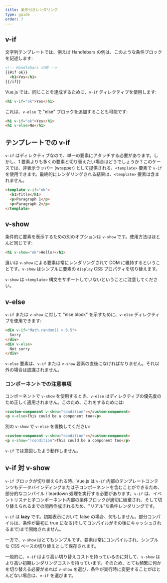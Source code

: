 ```yaml
---
title: 条件付きレンダリング
type: guide
order: 7
---
```


## v-if

文字列テンプレートでは、例えば Handlebars の例は、このような条件ブロックを記述します:

``` html
<!-- Handlebars の例 -->
{{#if ok}}
  <h1>Yes</h1>
{{/if}}
```

Vue.js では、同じことを達成するために、`v-if` ディレクティブを使用します:

``` html
<h1 v-if="ok">Yes</h1>
```

これは、`v-else` で "else" ブロックを追加することも可能です:

``` html
<h1 v-if="ok">Yes</h1>
<h1 v-else>No</h1>
```

## テンプレートでの v-if

`v-if` はディレクティブなので、単一の要素にアタッチする必要があります。しかし、1 要素よりも多くの要素と切り替えたい場合はどうでしょうか？このケースでは、非表示ラッパー (wrapper) として提供される、`<template>` 要素で `v-if` を使用できます。最終的にレンダリングされる結果は、`<template>` 要素は含まれません。

``` html
<template v-if="ok">
  <h1>Title</h1>
  <p>Paragraph 1</p>
  <p>Paragraph 2</p>
</template>
```

## v-show

条件的に要素を表示するための別のオプションは `v-show` です。使用方法はほとんど同じです:

``` html
<h1 v-show="ok">Hello!</h1>
```

違いは `v-show` による要素は常にレンダリングされて DOM に維持するということです。`v-show` はシンプルに要素の `display` CSS プロパティを切り替えます。

`v-show` は `<template>` 構文をサポートしていないということに注意してください。

## v-else

`v-if` または `v-show` に対して "else block" を示すために、`v-else` ディレクティブを使用できます:

``` html
<div v-if="Math.random() > 0.5">
  Sorry
</div>
<div v-else>
  Not sorry
</div>
```

`v-else` 要素は、`v-if` または `v-show` 要素の直後になければなりません。それ以外の場合は認識されません。

### コンポーネントでの注意事項

コンポーネントで `v-show` を使用するとき、`v-else` はディレクティブの優先度のため正しく適用されません。このため、これをするためには:

```html
<custom-component v-show="condition"></custom-component>
<p v-else>This could be a component too</p>
```

別の `v-show` で `v-else` を置換してください:

```html
<custom-component v-show="condition"></custom-component>
<p v-show="!condition">This could be a component too</p>
```

`v-if` では意図したよう動作しません。

## v-if 対 v-show

`v-if` ブロックが切り替えられる時、Vue.js は `v-if` 内部のテンプレートコンテンツもデータバインディングまたは子コンポーネントを含むことができるため、部分的なコンパイル / teardown 処理を実行する必要があります。`v-if` は、イベントリスナと子コンポーネント内部の条件ブロックが適切に破棄され、そして切り替えられるまでの間再作成されるため、"リアル"な条件レンダリングです。

`v-if` は **lazy** です。初期表示において false の場合、何もしません。部分コンパイルは、条件が最初に true になる(そしてコンパイルがその後にキャッシュされるまで)まで開始されません。

一方で、`v-show` はとてもシンプルです。要素は常にコンパイルされ、シンプルな CSS ベースの切り替えとして保存されます。

一般的に、`v-if` はより高い切り替えコストを持っているのに対して、`v-show` はより高い初期レンダリングコストを持っています。そのため、とても頻繁に何かを切り替える必要があれば `v-show` を選び、条件が実行時に変更することがほとんどない場合は、`v-if` を選びます。
